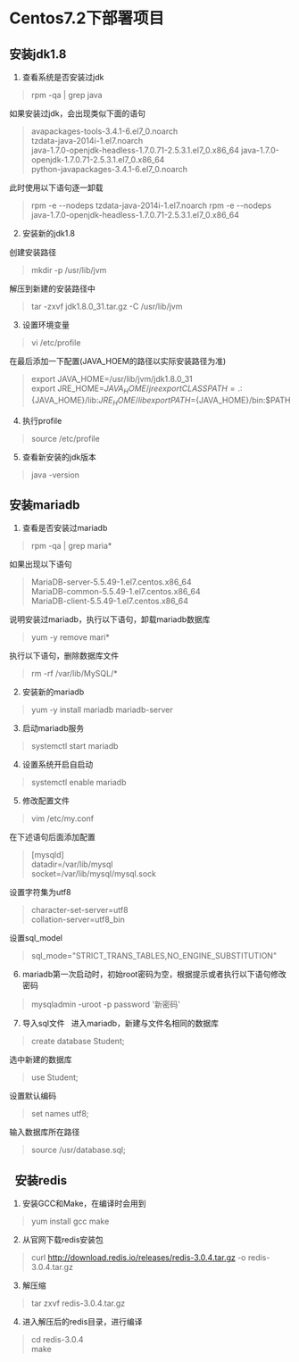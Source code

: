 
Centos7.2下部署项目
==================
安装jdk1.8
---------------
1. 查看系统是否安装过jdk 
>rpm -qa | grep java  


如果安装过jdk，会出现类似下面的语句
> avapackages-tools-3.4.1-6.el7_0.noarch  
> tzdata-java-2014i-1.el7.noarch  
> java-1.7.0-openjdk-headless-1.7.0.71-2.5.3.1.el7_0.x86_64 
> java-1.7.0-openjdk-1.7.0.71-2.5.3.1.el7_0.x86_64  
> python-javapackages-3.4.1-6.el7_0.noarch  

此时使用以下语句逐一卸载  
>rpm -e --nodeps tzdata-java-2014i-1.el7.noarch 
>rpm -e --nodeps java-1.7.0-openjdk-headless-1.7.0.71-2.5.3.1.el7_0.x86_64 

2. 安装新的jdk1.8 

创建安装路径  
> mkdir  -p /usr/lib/jvm  

解压到新建的安装路径中 
> tar  -zxvf jdk1.8.0_31.tar.gz -C  /usr/lib/jvm  

3. 设置环境变量 
> vi  /etc/profile  

在最后添加一下配置(JAVA_HOEM的路径以实际安装路径为准) 
>export JAVA_HOME=/usr/lib/jvm/jdk1.8.0_31  
>export JRE_HOME=${JAVA_HOME}/jre   
>export CLASSPATH=.:${JAVA_HOME}/lib:${JRE_HOME}/lib  
>export  PATH=${JAVA_HOME}/bin:$PATH  

4. 执行profile  
>source /etc/profile  

5. 查看新安装的jdk版本  
>java -version


安装mariadb 
----------  
1. 查看是否安装过mariadb  
>rpm -qa | grep maria*  

如果出现以下语句  
>MariaDB-server-5.5.49-1.el7.centos.x86_64  
>MariaDB-common-5.5.49-1.el7.centos.x86_64  
>MariaDB-client-5.5.49-1.el7.centos.x86_64  

说明安装过mariadb，执行以下语句，卸载mariadb数据库  
>yum -y remove mari*  

执行以下语句，删除数据库文件  
>rm -rf /var/lib/MySQL/*  

2. 安装新的mariadb 
>yum -y install mariadb mariadb-server  

3. 启动mariadb服务 
>systemctl start mariadb  

4. 设置系统开启自启动  
>systemctl enable mariadb 

5. 修改配置文件 
>vim /etc/my.conf 

在下述语句后面添加配置 
>[mysqld]   
>datadir=/var/lib/mysql   
>socket=/var/lib/mysql/mysql.sock   

设置字符集为utf8  
>character-set-server=utf8  
>collation-server=utf8_bin  

设置sql_model 
>sql_mode="STRICT_TRANS_TABLES,NO_ENGINE_SUBSTITUTION"  

6. mariadb第一次启动时，初始root密码为空，根据提示或者执行以下语句修改密码   
>mysqladmin  -uroot -p  password '新密码'  

7. 导入sql文件  
进入mariadb，新建与文件名相同的数据库  
>create database Student; 

选中新建的数据库  
> use Student;  

设置默认编码  
>set names utf8;  

输入数据库所在路径 
>source /usr/database.sql;  

  
安装redis 
----------

1. 安装GCC和Make，在编译时会用到 
>yum install gcc make 

2. 从官网下载redis安装包  
>curl http://download.redis.io/releases/redis-3.0.4.tar.gz -o redis-3.0.4.tar.gz  

3. 解压缩  
>tar zxvf redis-3.0.4.tar.gz  

4. 进入解压后的redis目录，进行编译 
>cd redis-3.0.4   
>make   





